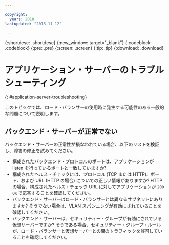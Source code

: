 ```yaml
---

copyright:
  years: 2018
lastupdated: "2018-11-12"

---
```


{:shortdesc: .shortdesc}
{:new_window: target="_blank"}
{:codeblock: .codeblock}
{:pre: .pre}
{:screen: .screen}
{:tip: .tip}
{:download: .download}

# アプリケーション・サーバーのトラブルシューティング
{: #application-server-troubleshooting}

このトピックでは、ロード・バランサーの使用時に発生する可能性のある一般的な問題について説明します。

## バックエンド・サーバーが正常でない
バックエンド・サーバーの正常性が損なわれている場合、以下のリストを検証し、障害の修正を試みてください。

* 構成されたバックエンド・プロトコルのポートは、アプリケーションが listen を行っているポートと一致していますか?
* 構成されたヘルス・チェックには、プロトコル (TCP または HTTP)、ポート、および URL (HTTP の場合) についての正しい情報がありますか? HTTP の場合、構成されたヘルス・チェック URL に対してアプリケーションが `200 OK` で応答することを確認してください。
* バックエンド・サーバーはロード・バランサーとは異なるサブネットにありますか? そうでない場合は、VLAN スパンニングが有効にされていることを確認してください。
* バックエンド・サーバーは、セキュリティー・グループが有効にされている仮想サーバーですか? そうである場合、セキュリティー・グループ・ルールが、ロード・バランサーと仮想サーバーとの間のトラフィックを許可していることを確認してください。
